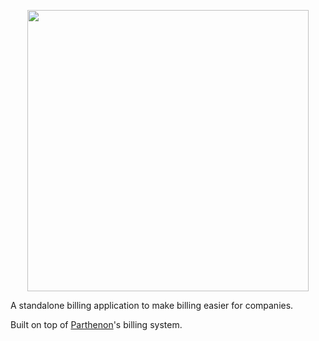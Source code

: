 <p align="center"> 
  <img width="450px" src="https://ha-static-data.s3.eu-central-1.amazonaws.com/github-readme-logo.png">
</p>

A standalone billing application to make billing easier for companies.

Built on top of <a href="https://getparthenon.com/?utm_source=github_billabear">Parthenon</a>'s billing system.
